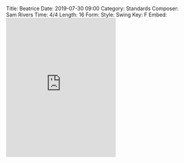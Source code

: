 Title: Beatrice
Date: 2019-07-30 09:00
Category: Standards
Composer: Sam Rivers
Time: 4/4
Length: 16
Form:
Style: Swing
Key: F
Embed: <iframe src="https://open.spotify.com/embed/user/thatdavidmiller/playlist/21AheK6Vpuni72ufiF84CH" width="300" height="380" frameborder="0" allowtransparency="true" allow="encrypted-media"></iframe>
